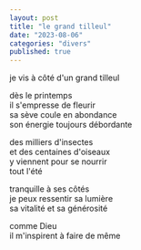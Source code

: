```yaml
---
layout: post
title: "le grand tilleul"
date: "2023-08-06"
categories: "divers"
published: true
---
```


je vis à côté d'un grand tilleul  

dès le printemps  
il s'empresse de fleurir  
sa sève coule en abondance  
son énergie toujours débordante  

des milliers d'insectes  
et des centaines d'oiseaux  
y viennent pour se nourrir  
tout l'été  

tranquille à ses côtés  
je peux ressentir sa lumière  
sa vitalité et sa générosité  

comme Dieu  
il m'inspirent à faire de même  
